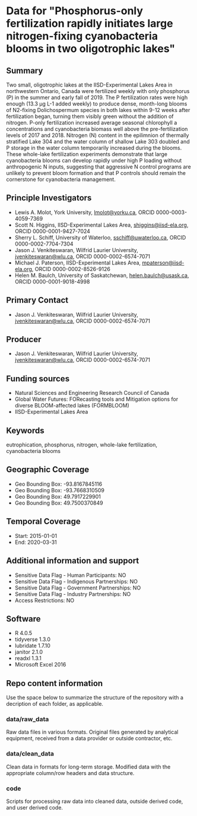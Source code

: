 # Data for "Phosphorus-only fertilization rapidly initiates large nitrogen-fixing cyanobacteria blooms in two oligotrophic lakes"

## Summary

Two small, oligotrophic lakes at the IISD-Experimental Lakes Area in northwestern Ontario, Canada were fertilized weekly with only phosphorus (P) in the summer and early fall of 2019. The P fertilization rates were high enough (13.3 µg L-1 added weekly) to produce dense, month-long blooms of N2-fixing Dolichospermum species in both lakes within 9-12 weeks after fertilization began, turning them visibly green without the addition of nitrogen. P-only fertilization increased average seasonal chlorophyll a concentrations and cyanobacteria biomass well above the pre-fertilization levels of 2017 and 2018. Nitrogen (N) content in the epilimnion of thermally stratified Lake 304 and the water column of shallow Lake 303 doubled and P storage in the water column temporarily increased during the blooms. These whole-lake fertilization experiments demonstrate that large cyanobacteria blooms can develop rapidly under high P loading without anthropogenic N inputs, suggesting that aggressive N control programs are unlikely to prevent bloom formation and that P controls should remain the cornerstone for cyanobacteria management.


## Principle Investigators

- Lewis A. Molot, York University, lmolot@yorku.ca, ORCID 0000-0003-4059-7369
- Scott N. Higgins, IISD-Experimental Lakes Area, shiggins@iisd-ela.org, ORCID 0000-0001-9427-7024
- Sherry L. Schiff, University of Waterloo, sschiff@uwaterloo.ca, ORCID 0000-0002-7704-7304
- Jason J. Venkiteswaran, Wilfrid Laurier University, jvenkiteswaran@wlu.ca, ORCID 0000-0002-6574-7071
- Michael J. Paterson, IISD-Experimental Lakes Area, mpaterson@iisd-ela.org, ORCID 0000-0002-8526-9126
- Helen M. Baulch, University of Saskatchewan, helen.baulch@usask.ca, ORCID 0000-0001-9018-4998

## Primary Contact  

- Jason J. Venkiteswaran, Wilfrid Laurier University, jvenkiteswaran@wlu.ca, ORCID 0000-0002-6574-7071

## Producer  

- Jason J. Venkiteswaran, Wilfrid Laurier University, jvenkiteswaran@wlu.ca, ORCID 0000-0002-6574-7071

## Funding sources

- Natural Sciences and Engineering Research Council of Canada
- Global Water Futures: FORecasting tools and Mitigation options for diverse BLOOM-affected lakes (FORMBLOOM)
- IISD-Experimental Lakes Area

## Keywords

eutrophication, phosphorus, nitrogen, whole-lake fertilization, cyanobacteria blooms

## Geographic Coverage

- Geo Bounding Box: -93.8167845116
- Geo Bounding Box: -93.7668310509
- Geo Bounding Box: 49.7917229901
- Geo Bounding Box: 49.7500370849

## Temporal Coverage

- Start: 2015-01-01
- End: 2020-03-31

## Additional information and support

- Sensitive Data Flag - Human Participants: NO
- Sensitive Data Flag - Indigenous Partnerships: NO
- Sensitive Data Flag - Government Partnerships: NO
- Sensitive Data Flag - Industry Partnerships: NO
- Access Restrictions: NO

## Software  

- R 4.0.5
- tidyverse 1.3.0
- lubridate 1.7.10
- janitor 2.1.0
- readxl 1.3.1
- Microsoft Excel 2016

## Repo content information

Use the space below to summarize the structure of the repository with a decription of each folder, as applicable.

### data/raw_data

Raw data files in various formats. Original files generated by analytical equipment, received from a data provider or outside contractor, etc.

### data/clean_data

Clean data in formats for long-term storage. Modified data with the appropriate column/row headers and data structure.

### code

Scripts for processing raw data into cleaned data, outside derived code, and user derived code.
